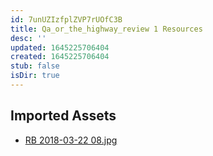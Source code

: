 ```yaml
---
id: 7unUZIzfplZVP7rUOfC3B
title: Qa_or_the_highway_review 1 Resources
desc: ''
updated: 1645225706404
created: 1645225706404
stub: false
isDir: true
---
```

## Imported Assets
- [RB 2018-03-22 08.jpg](/assets/rb-2018-03-22-08.jpg)
